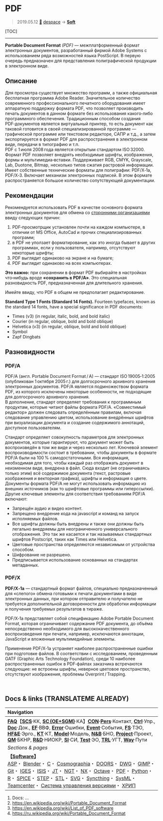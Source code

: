 # PDF
> 2019.05.12 [🚀](../index/index.md) [despace](index.md) → **[Soft](soft.md)**

[TOC]

---

**Portable Document Format** *(PDF)* — межплатформенный формат электронных документов, разработанный фирмой Adobe Systems с использованием ряда возможностей языка PostScript. В первую очередь предназначен для представления полиграфической продукции в электронном виде.



## Описание

Для просмотра существует множество программ, а также официальная бесплатная программа Adobe Reader. Значительное количество современного профессионального печатного оборудования имеет аппаратную поддержку формата PDF, что позволяет производить печать документов в данном формате без использования какого‑либо программного обеспечения. Традиционным способом создания PDF‑документов является виртуальный принтер, то есть документ как таковой готовится в своей специализированной программе — графической программе или текстовом редакторе, САПР и т.д., а затем экспортируется в формат PDF для распространения в электронном виде, передачи в типографию и т.п.<br>
PDF с 1 июля 2008 года является открытым стандартом ISO 32000.<br>
Формат PDF позволяет внедрять необходимые шрифты, изображения, формы и мультимедиа‑вставки. Поддерживает RGB, CMYK, Grayscale, Lab, Duotone, Bitmap, несколько типов сжатия растровой информации. Имеет собственные технические форматы для полиграфии: PDF/X‑1a, PDF/X‑3. Включает механизм электронных подписей. В этом формате распространяется большое количество сопутствующей документации.



## Рекомендации
Рекомендуется использовать PDF в качестве основного формата электронных документов для обмена со [сторонними организациями](contact.md) ввиду следующих причин:

   1. PDF‑просмотрщик установлен почти на каждом компьютере, в отличии от MS Office, AutoCad и прочих специализированных программ;
   1. в PDF не уползает форматирование, как это иногда бывает в других программах, если у пользователя, например, отсутствуют некоторые шрифты;
   1. PDF выглядит одинаково на экране и на бумаге;
   1. PDF выглядит одинаково на всех компьютерах.

**Это важно:** при сохранении в формат PDF выбирайте в настройках что‑нибудь вроде **«сохранить в PDF/A»**. Это специальная разновидность PDF, предназначенная для длительного хранения.

Имейте ввиду, что PDF в общем не предполагает редактирование.

**Standard Type 1 Fonts (Standard 14 Fonts).** Fourteen typefaces, known as the standard 14 fonts, have a special significance in PDF documents:

   - Times (v3) (in regular, italic, bold, and bold italic)
   - Courier (in regular, oblique, bold and bold oblique)
   - Helvetica (v3) (in regular, oblique, bold and bold oblique)
   - Symbol
   - Zapf Dingbats



## Разновидности

### PDF/A
PDF/A (англ. Portable Document Format / A) — стандарт ISO 19005‑1:2005 (опубликован 1 октября 2005 г.) для долгосрочного архивного хранения электронных документов. PDF/A является подмножеством формата PDF, из которого исключены некоторые особенности, не подходящие для долгосрочного архивного хранения.  
В дополнение, стандарт определяет требования к программным продуктам, которые читают файлы формата PDF/A. «Совместимый редактор» должен следовать определённым правилам, включая следование управлению цветом, использование внедрённых шрифтов при визуализации документа и создание содержимого аннотаций, доступное пользователям.

Стандарт определяет совокупность параметров для электронных документов, которые гарантируют, что документ может быть воспроизведён в том же виде и через несколько лет. Ключевой элемент воспроизводимости состоит в требовании, чтобы документы в формате PDF/A были на 100 % самодостаточными. Вся информация, необходимая для того, чтобы каждый раз отображать документ в неизменном виде, внедрена в файл. Сюда входит (не ограничиваясь только этим) всё содержимое документа (текст, растровые изображения и векторная графика), шрифты и информация о цвете. Документы формата PDF/A не могут использовать информацию из внешних источников (как то шрифтовые программы или гиперссылки). Другие ключевые элементы для соответствия требованиям PDF/A включают:

   - Запрещён аудио и видео контент.
   - Запрещено внедрение кода на javascript и команд на запуск исполняемых файлов.
   - Все шрифты должны быть внедрены и также они должны быть легально внедряемы для неограниченного универсального отображения. Это так же касается и так называемых стандартных шрифтов Postscript, таких как Times или Helvetica.
   - Цветовые пространства определяются независимым от устройства способом.
   - Шифрование не разрешено.
   - Предписывается использование основанных на стандартах метаданных.


### PDF/X
**PDF/X‑1a** — стандартный формат файлов, специально предназначенный для «слепого» обмена готовыми к печати документами в виде электронных данных, при котором отправителю и получателю не требуется дополнительной договоренности для обработки информации и получения требуемых результатов в тираже.

PDF/X‑1a представляет собой спецификацию Adobe Portable Document Format, которая ограничивает содержание PDF документа, до объёма непосредственно необходимого для высококачественного воспроизведения при печати, например, исключаются аннотации, JavaScript и вложенные мультимедийные элементы.

Применение PDF/X‑1a устраняет наиболее распространенные ошибки при подготовке файлов. В соответствии с исследованием, проведенным GATF (Graphic Arts Technology Foundation), среди 10 наиболее распространенных ошибок в PDF‑файлах заказчика встречаются следующие: не встроены шрифты, неверное цветовое пространство, отсутствуют изображения, проблемы Overprint / Trapping.



<p style="page-break-after:always"> </p>

## Docs & links (TRANSLATEME ALREADY)
|Navigation|
|:--|
|**[FAQ](faq.md)**【**[SCS](scs.md)**·КК, **[SC (OE+SGM)](sc.md)**·КА】**[CON](contact.md)·[Pers](person.md)**·Контакт, **[Ctrl](control.md)**·Упр., **[Doc](doc.md)**·Док., **[EF](ef.md)**·ВВФ, **[Error](error.md)**·Ошибки, **[Event](event.md)**·События, **[FS](fs.md)**·ТЭО, **[HF&E](hfe.md)**·Эрго., **[KT](kt.md)**·КТ, **[Model](model.md)**·Модель, **[N&B](nnb.md)**·БНО, **[Project](project.md)**·Проект, **[QM](qm.md)**·БКНР, **[R&D](rnd.md)**·НИОКР, **[SI](si.md)**·СИ, **[Test](test.md)**·ЭО, **[TRL](trl.md)**·УГТ, **[Way](way.md)**·Пути|
|*Sections & pages*|
|**【[Software](soft.md)】**<br> [ASP](asp.md)・ [Blender](blender.md)・ [C](c.md)・ [Cosmographia](cosmographia.md)・ [DOORS](doors.md)・ [DWG](cad_f.md)・ [GIMP](gimp.md)・ [Git](git.md)・ [IGES](cad_f.md)・ [ISIS](isis.md)・ [JT](cad_f.md)・ [NGT](neogeography_toolkit.md)・ [NX](nx.md)・ [Octave](gnu_octave.md)・ [PDF](pdf.md)・ [Python](python.md)・ [R](r.md)・ [SPICE](spice.md)・ [STEP](cad_f.md)・ [STL](systems_tool_kit.md)・ [SVG](cad_f.md)・ [Syncthing](syncthing.md)・ [SysML](sysml.md)・ [Teamcenter](teamcenter.md)・ [Система управления версиями](vcs.md)・ [ХРИП](adra.md)|

   1. Docs: …
   1. <https://en.wikipedia.org/wiki/Portable_Document_Format>
   1. <https://en.wikipedia.org/wiki/List_of_PDF_software>
   1. <https://ru.wikipedia.org/wiki/Portable_Document_Format>
